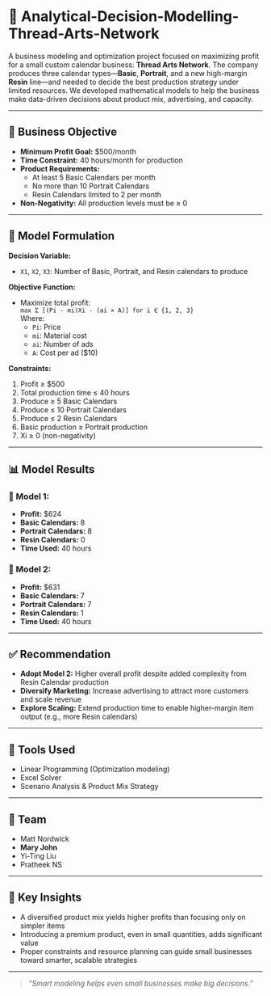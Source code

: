#  🧵 Analytical-Decision-Modelling-Thread-Arts-Network

A business modeling and optimization project focused on maximizing profit for a small custom calendar business: **Thread Arts Network**. The company produces three calendar types—**Basic**, **Portrait**, and a new high-margin **Resin** line—and needed to decide the best production strategy under limited resources. We developed mathematical models to help the business make data-driven decisions about product mix, advertising, and capacity.

---

## 🎯 Business Objective

- **Minimum Profit Goal:** $500/month
- **Time Constraint:** 40 hours/month for production
- **Product Requirements:**
  - At least 5 Basic Calendars per month
  - No more than 10 Portrait Calendars
  - Resin Calendars limited to 2 per month
- **Non-Negativity:** All production levels must be ≥ 0

---

## 🧮 Model Formulation

**Decision Variable:**  
- `X1`, `X2`, `X3`: Number of Basic, Portrait, and Resin calendars to produce

**Objective Function:**  
- Maximize total profit:  
  `max Σ [(Pi - mi)Xi - (ai × A)] for i ∈ {1, 2, 3}`  
  Where:
  - `Pi`: Price
  - `mi`: Material cost
  - `ai`: Number of ads
  - `A`: Cost per ad ($10)

**Constraints:**  
1. Profit ≥ $500  
2. Total production time ≤ 40 hours  
3. Produce ≥ 5 Basic Calendars  
4. Produce ≤ 10 Portrait Calendars  
5. Produce ≤ 2 Resin Calendars  
6. Basic production ≥ Portrait production  
7. Xi ≥ 0 (non-negativity)

---

## 📊 Model Results

### 🔹 Model 1:
- **Profit:** $624  
- **Basic Calendars:** 8  
- **Portrait Calendars:** 8  
- **Resin Calendars:** 0  
- **Time Used:** 40 hours

### 🔹 Model 2:
- **Profit:** $631  
- **Basic Calendars:** 7  
- **Portrait Calendars:** 7  
- **Resin Calendars:** 1  
- **Time Used:** 40 hours

---

## ✅ Recommendation

- **Adopt Model 2:** Higher overall profit despite added complexity from Resin Calendar production
- **Diversify Marketing:** Increase advertising to attract more customers and scale revenue
- **Explore Scaling:** Extend production time to enable higher-margin item output (e.g., more Resin calendars)

---

## 🔧 Tools Used

- Linear Programming (Optimization modeling)
- Excel Solver
- Scenario Analysis & Product Mix Strategy

---

## 👥 Team

- Matt Nordwick  
- **Mary John**  
- Yi-Ting Liu  
- Pratheek NS

---

## 📌 Key Insights

- A diversified product mix yields higher profits than focusing only on simpler items
- Introducing a premium product, even in small quantities, adds significant value
- Proper constraints and resource planning can guide small businesses toward smarter, scalable strategies

---

> _“Smart modeling helps even small businesses make big decisions.”_
